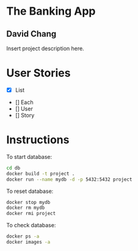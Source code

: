 # The Banking App
## David Chang
Insert project description here.

# User Stories
- [x] List
- [] Each
- [] User
- [] Story

# Instructions
To start database:
```bash
cd db
docker build -t project .
docker run --name mydb -d -p 5432:5432 project
```

To reset database:
```bash
docker stop mydb
docker rm mydb
docker rmi project
```

To check database:
```bash
docker ps -a
docker images -a
```